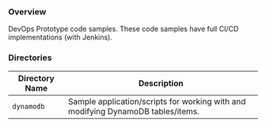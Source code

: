 ### Overview

DevOps Prototype code samples.  These code samples have full CI/CD implementations (with Jenkins).

### Directories

| Directory Name   | Description                                                                      |
|------------------|----------------------------------------------------------------------------------|
| `dynamodb`       | Sample application/scripts for working with and modifying DynamoDB tables/items. |